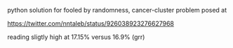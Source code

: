 python solution for fooled by randomness, cancer-cluster problem posed at 

https://twitter.com/nntaleb/status/926038923276627968

reading sligtly high at 17.15% versus 16.9% (grr)
